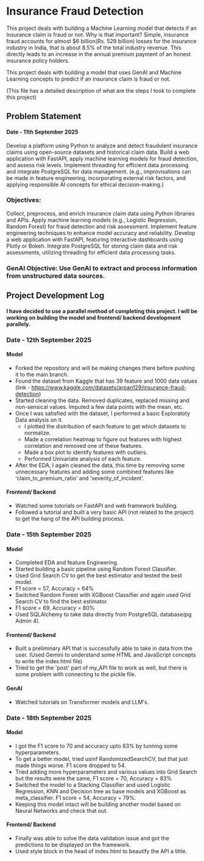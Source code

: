 # Insurance Fraud Detection

This project deals with building a Machine Learning model that detects if an Insurance claim is fraud or not. Why is that important? Simple, insurance fraud accounts for almost $6 billion(Rs. 529 billion) losses for the insurance industry in India, that is about 8.5% of the total industry revenue. This directly leads to an increase in the annual premium payment of an honest insurance policy holders. 

This project deals with building a model that uses GenAI and Machine Learning concepts to predict if an insurance claim is fraud or not. 

(This file has a detailed description of what are the steps I took to complete this project)

## Problem Statement 
#### Date - 11th September 2025
Develop a platform using Python to analyze and detect fraudulent insurance claims using open-source datasets and historical claim data. Build a web application with FastAPI, apply machine learning models for fraud detection, and assess risk levels. Implement threading for efficient data processing and integrate PostgreSQL for data management. (e.g., improvisations can be made in feature engineering, incorporating external risk factors, and applying responsible AI concepts for ethical decision-making.)

### Objectives:

Collect, preprocess, and enrich insurance claim data using Python libraries and APIs.
Apply machine learning models (e.g., Logistic Regression, Random Forest) for fraud detection and risk assessment.
Implement feature engineering techniques to enhance model accuracy and reliability.
Develop a web application with FastAPI, featuring interactive dashboards using Plotly or Bokeh.
Integrate PostgreSQL for storing claim data and risk assessments, utilizing threading for efficient data processing tasks.
### GenAI Objective: Use GenAI to extract and process information from unstructured data sources.

## Project Development Log

#### I have decided to use a parallel method of completing this project. I will be working on building the model and frontend/ backend development parallely. 

### Date - 12th September 2025

#### Model

- Forked the repository and will be making changes there before pushing it to the main branch.
- Found the dataset from Kaggle that has 39 feature and 1000 data values (link - https://www.kaggle.com/datasets/arpan129/insurance-fraud-detection)
- Started cleaning the data. Removed duplicates, replaced missing and non-sensical values. Imputed a few data points with the mean, etc.
- Once I was satisfied with the dataset, I performed a basic Exploratoty Data analysis on it.   
    - I plotted the distribution of each feature to get which datasets to normalize.
    - Made a correlation heatmap to figure out features with highest correlation and removed one of these features.
    - Made a box plot to identify features with outliers.
    - Performed Univariate analysis of each feature.
- After the EDA, I again cleaned the data, this time by removing some unnecessary features and adding some combined features like 'claim_to_premium_ratio' and 'severity_of_incident'.

#### Frontend/ Backend

- Watched some tutorials on FastAPI and web framework building.
- Followed a tutorial and built a very basic API (not related to the project) to get the hang of the API building process.

### Date - 15th September 2025
#### Model

- Completed EDA and feature Engineering. 
- Started building a basic pipeline using Random Forest Classifier.
- Used Grid Search CV to get the best estimator and tested the best model. 
- F1 score = 57, Accuracy = 64%
- Switched Random Forest with XGBoost Classifier and again used Grid Search CV to find the best estimator.
- F1 score = 69, Accuracy = 80%
- Used SQLAlchemy to take data directly from PostgreSQL database(pg Admin 4).

#### Frontend/ Backend
- Built a preliminary API that is successfully able to take in data from the user. (Used Gemini to understand some HTML and JavaScript concepts to write the index.html file)
- Tried to get the 'post' part of my_API file to work as well, but there is some problem with connecting to the pickle file.

#### GenAI
- Watched tutorials on Transformer models and LLM's.

### Date - 18th September 2025

#### Model 
- I got the F1 score to 70 and accuracy upto 83% by tunning some hyperparameters.
- To get a better model, tried usinf RandomizedSearchCV, but that just made things worse. F1 score dropped to 54.
- Tried adding more hyperparameters and various values into Grid Search but the results were the same, F1 score = 70, Accuracy = 83%
- Switched the model to a Stacking Classifier and used Logistic Regression, KNN and Decision tree as base models and XGBoost as meta_classifier. F1 score = 54, Accuracy = 79%.
- Keeping this model intact will be building another model based on Neural Networks and check that out.

#### Frontend/ Backend
- Finally was able to solve the data validation issue and got the predictions to be displayed on the framework.
- Used style block in the head of index.html to beautify the API a little.


